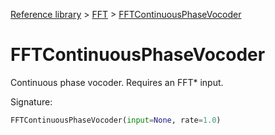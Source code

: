 [Reference library](../index.md) > [FFT](index.md) > [FFTContinuousPhaseVocoder](fftcontinuousphasevocoder.md)

# FFTContinuousPhaseVocoder

Continuous phase vocoder. Requires an FFT* input.

Signature:
```python
FFTContinuousPhaseVocoder(input=None, rate=1.0)
```
